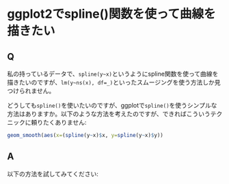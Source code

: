 # ggplot2でspline()関数を使って曲線を描きたい

## Q
私の持っているデータで、`spline(y~x)`というようにspline関数を使って曲線を描きたいのですが、`lm(y~ns(x), df=_)`といったスムージングを使う方法しか見つけられません。

どうしても`spline()`を使いたいのですが、ggplotで`spline()`を使うシンプルな方法はありますか。以下のような方法を考えたのですが、できればこういうテクニックに頼りたくありません:


```r
geom_smooth(aes(x=(spline(y~x)$x, y=spline(y~x)$y))
```


## A
以下の方法を試してみてください:



